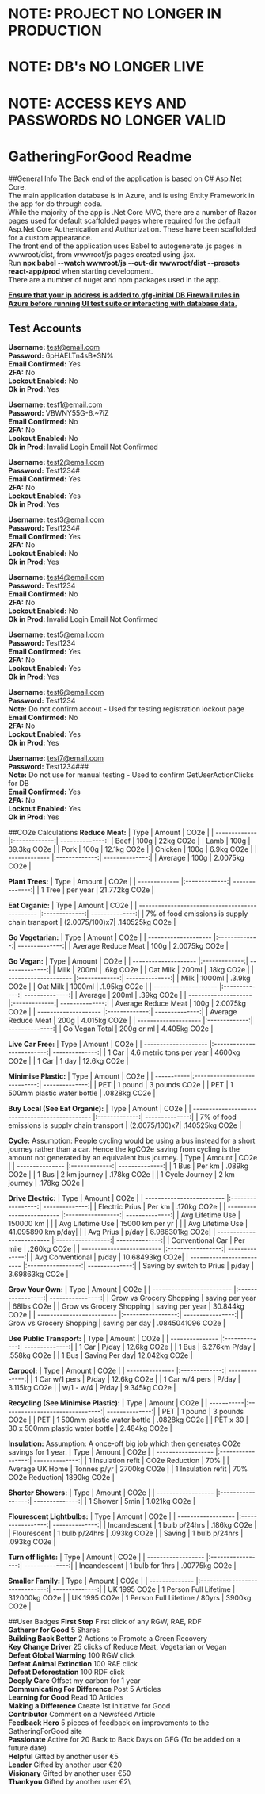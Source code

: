 # NOTE: PROJECT NO LONGER IN PRODUCTION
# NOTE: DB's NO LONGER LIVE
# NOTE: ACCESS KEYS AND PASSWORDS NO LONGER VALID


# GatheringForGood Readme

##General Info
The Back end of the application is based on C# Asp.Net Core.\
The main application database is in Azure, and is using Entity Framework in the app for db through code.\
While the majority of the app is .Net Core MVC, there are a number of Razor pages used for default scaffolded pages where required for the default Asp.Net Core Authenication and Authorization. These have been scaffolded for a custom appearance.\
The front end of the application uses Babel to autogenerate .js pages in wwwroot/dist, from wwwroot/js pages created using .jsx.\
Run **npx babel --watch wwwroot/js --out-dir wwwroot/dist --presets react-app/prod** when starting development.\
There are a number of nuget and npm packages used in the app.

<u>**Ensure that your ip address is added to gfg-initial DB Firewall rules in Azure before running UI test suite or interacting with database data.**</u>

## Test Accounts
**Username:** test@email.com\
**Password:** 6pHAELTn4sB*SN%\
**Email Confirmed:** Yes\
**2FA:** No\
**Lockout Enabled:** No\
**Ok in Prod:** Yes

**Username:** test1@email.com\
**Password:** VBWNY55G-6.~7iZ\
**Email Confirmed:** No\
**2FA:** No\
**Lockout Enabled:** No\
**Ok in Prod:** Invalid Login Email Not Confirmed

**Username:** test2@email.com\
**Password:** Test1234#\
**Email Confirmed:** Yes\
**2FA:** No\
**Lockout Enabled:** Yes\
**Ok in Prod:** Yes

**Username:** test3@email.com\
**Password:** Test1234#\
**Email Confirmed:** Yes\
**2FA:** No\
**Lockout Enabled:** No\
**Ok in Prod:** Yes

**Username:** test4@email.com\
**Password:** Test1234\
**Email Confirmed:** No\
**2FA:** No\
**Lockout Enabled:** No\
**Ok in Prod:** Invalid Login Email Not Confirmed

**Username:** test5@email.com\
**Password:** Test1234\
**Email Confirmed:** Yes\
**2FA:** No\
**Lockout Enabled:** Yes\
**Ok in Prod:** Yes

**Username:** test6@email.com\
**Password:** Test1234\
**Note:** Do not confirm accout - Used for testing registration lockout page\
**Email Confirmed:** No\
**2FA:** No\
**Lockout Enabled:** Yes\
**Ok in Prod:** Yes

**Username:** test7@email.com\
**Password:** Test1234###\
**Note:** Do not use for manual testing - Used to confirm GetUserActionClicks for DB\
**Email Confirmed:** Yes\
**2FA:** No\
**Lockout Enabled:** Yes\
**Ok in Prod:** Yes

##CO2e Calculations
**Reduce Meat:**
| Type          | Amount        | CO2e           |
| ------------- |:-------------:| --------------:|
| Beef          | 100g          | 22kg CO2e      |
| Lamb          | 100g          | 39.3kg CO2e    |
| Pork          | 100g          | 12.1kg CO2e    |
| Chicken       | 100g          | 6.9kg CO2e     |
| ------------- |:-------------:| --------------:|
| Average       | 100g          | 2.0075kg CO2e  |

**Plant Trees:**
| Type          | Amount        | CO2e           |
| ------------- |:-------------:| --------------:|
| 1 Tree        | per year      | 21.772kg CO2e  |

**Eat Organic:**
| Type                                           | Amount        | CO2e           |
| ---------------------------------------------- |:-------------:| --------------:|
| 7% of food emissions is supply chain transport | (2.0075/100)x7| .140525kg CO2e |

**Go Vegetarian:**
| Type                 | Amount        | CO2e           |
| -------------------- |:-------------:| --------------:|
| Average Reduce Meat  | 100g          | 2.0075kg CO2e  |

**Go Vegan:**
| Type                 | Amount        | CO2e           |
| -------------------- |:-------------:| --------------:|
| Milk                 | 200ml         | .6kg CO2e      |
| Oat Milk             | 200ml         | .18kg CO2e     |
| -------------------- |:-------------:| --------------:|
| Milk                 | 1000ml        | .3.9kg CO2e    |
| Oat Milk             | 1000ml        | .1.95kg CO2e   |
| -------------------- |:-------------:| --------------:|
| Average              | 200ml         | .39kg CO2e     |
| -------------------- |:-------------:| --------------:|
| Average Reduce Meat  | 100g          | 2.0075kg CO2e  |
| -------------------- |:-------------:| --------------:|
| Average Reduce Meat  | 200g          | 4.015kg CO2e   |
| -------------------- |:-------------:| --------------:|
| Go Vegan Total       | 200g or ml    | 4.405kg CO2e   |

**Live Car Free:**
| Type                 | Amount                    | CO2e           |
| -------------------- |:-------------------------:| --------------:|
| 1 Car                | 4.6 metric tons per year  | 4600kg CO2e    |
| 1 Car                | 1 day                     | 12.6kg CO2e    |

**Minimise Plastic:**
| Type       | Amount                       | CO2e           |
| -----------|:----------------------------:| --------------:|
| PET        | 1 pound                      | 3 pounds CO2e  |
| PET        | 1 500mm plastic water bottle | .0828kg CO2e   |

**Buy Local (See Eat Organic):**
| Type                                           | Amount        | CO2e           |
| ---------------------------------------------- |:-------------:| --------------:|
| 7% of food emissions is supply chain transport | (2.0075/100)x7| .140525kg CO2e |

**Cycle:**
Assumption: People cycling would be using a bus instead for a short journey rather than a car.
Hence the kgCO2e saving from cycling is the amount not generated by an equivalent bus journey.
| Type            | Amount        | CO2e           |
| --------------- |:-------------:| --------------:|
| 1 Bus           | Per km        | .089kg CO2e    |
| 1 Bus           | 2 km journey  | .178kg CO2e    |
| 1 Cycle Journey | 2 km journey  | .178kg CO2e    |

**Drive Electric:**
| Type                      | Amount            | CO2e           |
| ------------------------- |:-----------------:| --------------:|
| Electric Prius            | Per km            | .170kg CO2e    |
| ------------------------- |:-----------------:| --------------:|
| Avg Lifetime Use          | 150000 km         |                |
| Avg Lifetime Use          | 15000 km per yr   |                |
| Avg Lifetime Use          | 41.095890 km p/day|                |
| Avg Prius                 | p/day             | 6.986301kg CO2e|
| ------------------------- |:-----------------:| --------------:|
| Conventional Car          | Per mile          | .260kg CO2e    |
| ------------------------- |:-----------------:| --------------:|
| Avg Conventional          | p/day             | 10.68493kg CO2e|
| ------------------------- |:-----------------:| --------------:|
| Saving by switch to Prius | p/day             | 3.69863kg CO2e |

**Grow Your Own:**
| Type                      | Amount            | CO2e             |
| ------------------------- |:-----------------:| ----------------:|
| Grow vs Grocery Shopping  | saving per year   | 68lbs CO2e       |
| Grow vs Grocery Shopping  | saving per year   | 30.844kg CO2e    |
| ------------------------- |:-----------------:| ----------------:|
| Grow vs Grocery Shopping  | saving per day    | .0845041096 CO2e |

**Use Public Transport:**
| Type            | Amount        | CO2e           |
| --------------- |:-------------:| --------------:|
| 1 Car           | P/day         | 12.6kg CO2e    |
| 1 Bus           | 6.276km P/day | .558kg CO2e    |
| 1 Bus           | Saving Per day| 12.042kg CO2e  |

**Carpool:**
| Type            | Amount        | CO2e           |
| --------------- |:-------------:| --------------:|
| 1 Car w/1 pers  | P/day         | 12.6kg CO2e    |
| 1 Car w/4 pers  | P/day         | 3.115kg CO2e   |
| w/1 - w/4       | P/day         | 9.345kg CO2e   |

**Recycling (See Minimise Plastic):**
| Type       | Amount                          | CO2e           |
| -----------|:-------------------------------:| --------------:|
| PET        | 1 pound                         | 3 pounds CO2e  |
| PET        | 1 500mm plastic water bottle    | .0828kg CO2e   |
| PET x 30   | 30 x 500mm plastic water bottle | 2.484kg CO2e   |

**Insulation:**
Assumption: A once-off big job which then generates CO2e savings for 1 year.
| Type               | Amount            | CO2e           |
| ------------------ |:-----------------:| --------------:|
| 1 Insulation refit | CO2e Reduction    | 70%            |
| Average UK Home    | Tonnes p/yr       | 2700kg CO2e    |
| 1 Insulation refit | 70% CO2e Reduction| 1890kg CO2e    |

**Shorter Showers:**
| Type               | Amount            | CO2e           |
| ------------------ |:-----------------:| --------------:|
| 1 Shower           | 5min              | 1.021kg CO2e   |

**Flourescent Lightbulbs:**
| Type               | Amount            | CO2e           |
| ------------------ |:-----------------:| --------------:|
| Incandescent       | 1 bulb p/24hrs    | .186kg CO2e    |
| Flourescent        | 1 bulb p/24hrs    | .093kg CO2e    |
| Saving             | 1 bulb p/24hrs    | .093kg CO2e    |

**Turn off lights:**
| Type               | Amount            | CO2e           |
| ------------------ |:-----------------:| --------------:|
| Incandescent       | 1 bulb for 1hrs   | .00775kg CO2e  |

**Smaller Family:**
| Type           | Amount                         | CO2e           |
| -------------- |:------------------------------:| --------------:|
| UK 1995 CO2e   | 1 Person Full Lifetime         | 312000kg CO2e  |
| UK 1995 CO2e   | 1 Person Full Lifetime / 80yrs | 3900kg CO2e  |

##User Badges
**First Step** First click of any RGW, RAE, RDF\
**Gatherer for Good** 5 Shares\
**Building Back Better** 2 Actions to Promote a Green Recovery\
**Key Change Driver** 25 clicks of Reduce Meat, Vegetarian or Vegan\
**Defeat Global Warming** 100 RGW click\
**Defeat Animal Extinction** 100 RAE click\
**Defeat Deforestation** 100 RDF click\
**Deeply Care** Offset my carbon for 1 year\
**Communicating For Difference** Post 5 Articles\
**Learning for Good** Read 10 Articles\
**Making a Difference** Create 1st Initiative for Good\
**Contributor** Comment on a Newsfeed Article\
**Feedback Hero** 5 pieces of feedback on improvements to the GatheringForGood site\
**Passionate** Active for 20 Back to Back Days on GFG (To be added on a future date)\
**Helpful** Gifted by another user €5\
**Leader** Gifted by another user €20\
**Visionary** Gifted by another user €50\
**Thankyou** Gifted by another user €2\

